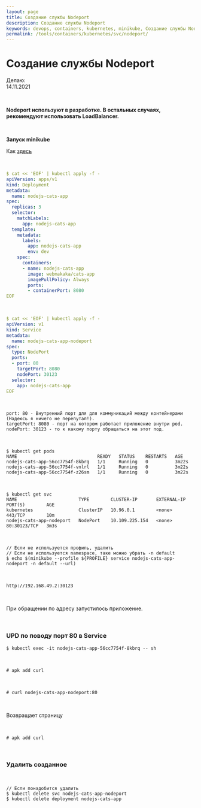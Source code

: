 ```yaml
---
layout: page
title: Создание службы Nodeport
description: Создание службы Nodeport
keywords: devops, containers, kubernetes, minikube, Создание службы Nodeport
permalink: /tools/containers/kubernetes/svc/nodeport/
---
```


# Создание службы Nodeport

Делаю:  
14.11.2021

<br/>

**Nodeport используют в разработке. В остальных случаях, рекомендуют использовать LoadBalancer.**

<br/>

**Запуск minikube**

Как <a href="/tools/containers/kubernetes/minikube/setup/">здесь</a>

<br/>

```yaml
$ cat << 'EOF' | kubectl apply -f -
apiVersion: apps/v1
kind: Deployment
metadata:
  name: nodejs-cats-app
spec:
  replicas: 3
  selector:
    matchLabels:
      app: nodejs-cats-app
  template:
    metadata:
      labels:
        app: nodejs-cats-app
        env: dev
    spec:
      containers:
      - name: nodejs-cats-app
        image: webmakaka/cats-app
        imagePullPolicy: Always
        ports:
        - containerPort: 8080
EOF
```

<br/>

```yaml
$ cat << 'EOF' | kubectl apply -f -
apiVersion: v1
kind: Service
metadata:
  name: nodejs-cats-app-nodeport
spec:
  type: NodePort
  ports:
  - port: 80
    targetPort: 8080
    nodePort: 30123
  selector:
    app: nodejs-cats-app
EOF
```

<br/>

```
port: 80 - Внутренний порт для для коммуникаций между контейнерами (Надеюсь я ничего не перепутал!).
targetPort: 8080 - порт на котором работает приложение внутри pod.
nodePort: 30123 - то к какому порту обращаться на этот под.
```

<br/>

```
$ kubectl get pods
NAME                              READY   STATUS    RESTARTS   AGE
nodejs-cats-app-56cc7754f-8kbrq   1/1     Running   0          3m22s
nodejs-cats-app-56cc7754f-vnlrl   1/1     Running   0          3m22s
nodejs-cats-app-56cc7754f-z26sm   1/1     Running   0          3m22s
```

<br/>

```
$ kubectl get svc
NAME                       TYPE        CLUSTER-IP       EXTERNAL-IP   PORT(S)        AGE
kubernetes                 ClusterIP   10.96.0.1        <none>        443/TCP        10m
nodejs-cats-app-nodeport   NodePort    10.109.225.154   <none>        80:30123/TCP   3m3s

```

<br/>

```
// Если не используется профиль, удалить
// Если не используется namespace, таке можно убрать -n default
$ echo $(minikube --profile ${PROFILE} service nodejs-cats-app-nodeport -n default --url)
```

<br/>

```
http://192.168.49.2:30123
```

<br/>

При обращении по адресу запустилось приложение.

<br/>

### UPD по поводу порт 80 в Service

```
$ kubectl exec -it nodejs-cats-app-56cc7754f-8kbrq -- sh
```

<br/>

```
# apk add curl
```

<br/>

```
# curl nodejs-cats-app-nodeport:80
```

<br/>

Возвращает страницу

<br/>

```
# apk add curl
```

<br/>

### Удалить созданное

<br/>

    // Если понадобится удалить
    $ kubectl delete svc nodejs-cats-app-nodeport
    $ kubectl delete deployment nodejs-cats-app
